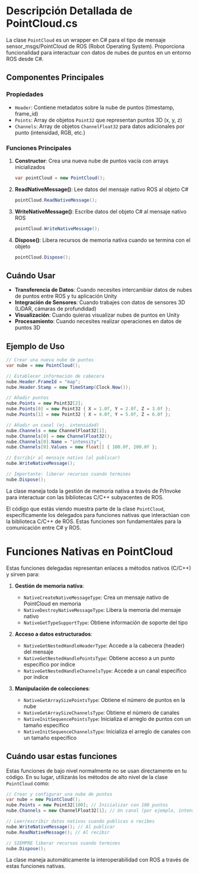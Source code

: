 # Descripción Detallada de PointCloud.cs

La clase `PointCloud` es un wrapper en C# para el tipo de mensaje sensor_msgs/PointCloud de ROS (Robot Operating System). Proporciona funcionalidad para interactuar con datos de nubes de puntos en un entorno ROS desde C#.

## Componentes Principales

### Propiedades
- `Header`: Contiene metadatos sobre la nube de puntos (timestamp, frame_id)
- `Points`: Array de objetos `Point32` que representan puntos 3D (x, y, z)
- `Channels`: Array de objetos `ChannelFloat32` para datos adicionales por punto (intensidad, RGB, etc.)

### Funciones Principales

1. **Constructor**: Crea una nueva nube de puntos vacía con arrays inicializados
   ```csharp
   var pointCloud = new PointCloud();
   ```

2. **ReadNativeMessage()**: Lee datos del mensaje nativo ROS al objeto C#
   ```csharp
   pointCloud.ReadNativeMessage();
   ```

3. **WriteNativeMessage()**: Escribe datos del objeto C# al mensaje nativo ROS
   ```csharp
   pointCloud.WriteNativeMessage();
   ```

4. **Dispose()**: Libera recursos de memoria nativa cuando se termina con el objeto
   ```csharp
   pointCloud.Dispose();
   ```

## Cuándo Usar

- **Transferencia de Datos**: Cuando necesites intercambiar datos de nubes de puntos entre ROS y tu aplicación Unity
- **Integración de Sensores**: Cuando trabajes con datos de sensores 3D (LiDAR, cámaras de profundidad)
- **Visualización**: Cuando quieras visualizar nubes de puntos en Unity
- **Procesamiento**: Cuando necesites realizar operaciones en datos de puntos 3D

## Ejemplo de Uso

```csharp
// Crear una nueva nube de puntos
var nube = new PointCloud();

// Establecer información de cabecera
nube.Header.FrameId = "map";
nube.Header.Stamp = new TimeStamp(Clock.Now());

// Añadir puntos
nube.Points = new Point32[2];
nube.Points[0] = new Point32 { X = 1.0f, Y = 2.0f, Z = 3.0f };
nube.Points[1] = new Point32 { X = 4.0f, Y = 5.0f, Z = 6.0f };

// Añadir un canal (ej. intensidad)
nube.Channels = new ChannelFloat32[1];
nube.Channels[0] = new ChannelFloat32();
nube.Channels[0].Name = "intensity";
nube.Channels[0].Values = new float[] { 100.0f, 200.0f };

// Escribir al mensaje nativo (al publicar)
nube.WriteNativeMessage();

// Importante: liberar recursos cuando termines
nube.Dispose();
```

La clase maneja toda la gestión de memoria nativa a través de P/Invoke para interactuar con las bibliotecas C/C++ subyacentes de ROS.

El código que estás viendo muestra parte de la clase `PointCloud`, específicamente los delegados para funciones nativas que interactúan con la biblioteca C/C++ de ROS. Estas funciones son fundamentales para la comunicación entre C# y ROS.

# Funciones Nativas en PointCloud

Estas funciones delegadas representan enlaces a métodos nativos (C/C++) y sirven para:

1. **Gestión de memoria nativa**:
    - `NativeCreateNativeMessageType`: Crea un mensaje nativo de PointCloud en memoria
    - `NativeDestroyNativeMessageType`: Libera la memoria del mensaje nativo
    - `NativeGetTypeSupportType`: Obtiene información de soporte del tipo

2. **Acceso a datos estructurados**:
    - `NativeGetNestedHandleHeaderType`: Accede a la cabecera (header) del mensaje
    - `NativeGetNestedHandlePointsType`: Obtiene acceso a un punto específico por índice
    - `NativeGetNestedHandleChannelsType`: Accede a un canal específico por índice

3. **Manipulación de colecciones**:
    - `NativeGetArraySizePointsType`: Obtiene el número de puntos en la nube
    - `NativeGetArraySizeChannelsType`: Obtiene el número de canales
    - `NativeInitSequencePointsType`: Inicializa el arreglo de puntos con un tamaño específico
    - `NativeInitSequenceChannelsType`: Inicializa el arreglo de canales con un tamaño específico

## Cuándo usar estas funciones

Estas funciones de bajo nivel normalmente no se usan directamente en tu código. En su lugar, utilizarás los métodos de alto nivel de la clase `PointCloud` como:

```csharp
// Crear y configurar una nube de puntos
var nube = new PointCloud();
nube.Points = new Point32[100]; // Inicializar con 100 puntos
nube.Channels = new ChannelFloat32[1]; // Un canal (por ejemplo, intensidad)

// Leer/escribir datos nativos cuando publicas o recibes
nube.WriteNativeMessage(); // Al publicar
nube.ReadNativeMessage(); // Al recibir

// SIEMPRE liberar recursos cuando termines
nube.Dispose();
```

La clase maneja automáticamente la interoperabilidad con ROS a través de estas funciones nativas.